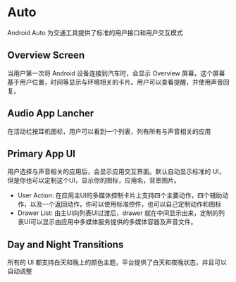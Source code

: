 # Auto

Android Auto 为交通工具提供了标准的用户接口和用户交互模式

## Overview Screen

当用户第一次将 Android 设备连接到汽车时，会显示 Overview 屏幕，这个屏幕基于用户位置，时间等显示与环境相关的卡片。用户可以查看提醒，并使用声音回复。

## Audio App Lancher

在活动栏按耳机图标，用户可以看到一个列表，列有所有与声音相关的应用

## Primary App UI

用户选择与声音相关的应用后，会显示应用交互界面。默认自动显示标准的 UI，但是你也可以定制这个UI，显示你的图标，应用名，背景图片。

* User Action: 在应用主UI的多媒体控制卡片上支持四个主要动作，四个辅助动作，以及一个返回动作，你可以使用标准控件，也可以自己定制动作和图标 
* Drawer List: 由主UI向列表UI过渡后，drawer 就在中间显示出来，定制的列表UI可以显示由应用中多媒体服务提供的多媒体容器及声音文件。

## Day and Night Transitions

所有的 UI 都支持白天和晚上的颜色主题，平台提供了白天和夜晚状态，并且可以自动调整

